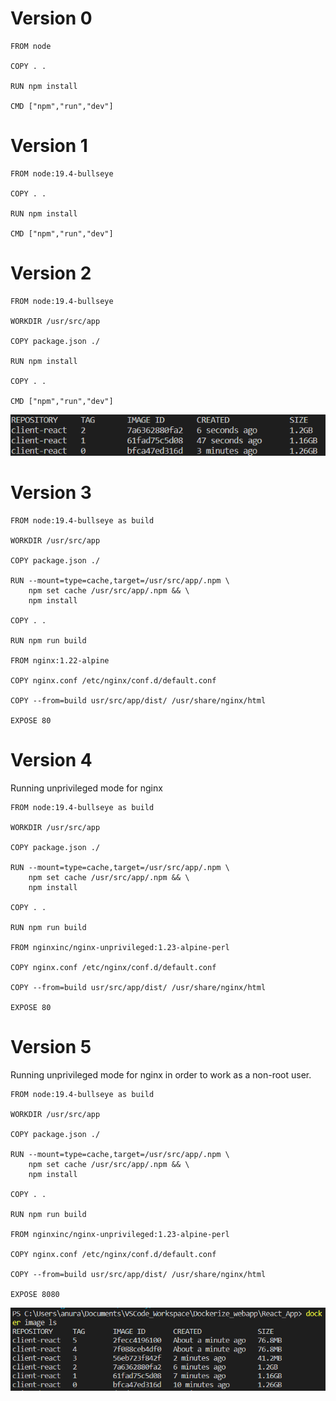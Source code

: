 # Version 0

```docker
FROM node

COPY . .

RUN npm install

CMD ["npm","run","dev"]
```

# Version 1

```docker
FROM node:19.4-bullseye

COPY . .

RUN npm install

CMD ["npm","run","dev"]
```

# Version 2

```docker
FROM node:19.4-bullseye

WORKDIR /usr/src/app

COPY package.json ./

RUN npm install

COPY . .

CMD ["npm","run","dev"]
```

![Size reduction of image.](image.png)

# Version 3
```docker
FROM node:19.4-bullseye as build

WORKDIR /usr/src/app

COPY package.json ./

RUN --mount=type=cache,target=/usr/src/app/.npm \
    npm set cache /usr/src/app/.npm && \
    npm install

COPY . .

RUN npm run build

FROM nginx:1.22-alpine

COPY nginx.conf /etc/nginx/conf.d/default.conf

COPY --from=build usr/src/app/dist/ /usr/share/nginx/html

EXPOSE 80
```

# Version 4

Running unprivileged mode for nginx

```docker
FROM node:19.4-bullseye as build

WORKDIR /usr/src/app

COPY package.json ./

RUN --mount=type=cache,target=/usr/src/app/.npm \
    npm set cache /usr/src/app/.npm && \
    npm install

COPY . .

RUN npm run build

FROM nginxinc/nginx-unprivileged:1.23-alpine-perl

COPY nginx.conf /etc/nginx/conf.d/default.conf

COPY --from=build usr/src/app/dist/ /usr/share/nginx/html

EXPOSE 80
```

# Version 5

Running unprivileged mode for nginx in order to work as a non-root user.

```docker
FROM node:19.4-bullseye as build

WORKDIR /usr/src/app

COPY package.json ./

RUN --mount=type=cache,target=/usr/src/app/.npm \
    npm set cache /usr/src/app/.npm && \
    npm install

COPY . .

RUN npm run build

FROM nginxinc/nginx-unprivileged:1.23-alpine-perl

COPY nginx.conf /etc/nginx/conf.d/default.conf

COPY --from=build usr/src/app/dist/ /usr/share/nginx/html

EXPOSE 8080
```

![Huge Improvement](image-1.png)
